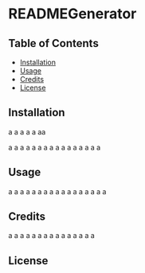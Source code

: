 # READMEGenerator

## Table of Contents
- [Installation](#installation)
- [Usage](#usage)
- [Credits](#credits)
- [License](#license)


## Installation

a
a
a
a
a
aa

a
a
a
a
a
a
a
a
a
a
a
a
a
a
a
a


## Usage


a
a
a
a
a
a
a
a
a
a
a
a
a
a
a
a
a
## Credits

a
a
a
a
a
a
a
a
a
a
a
a
a
a
a
## License